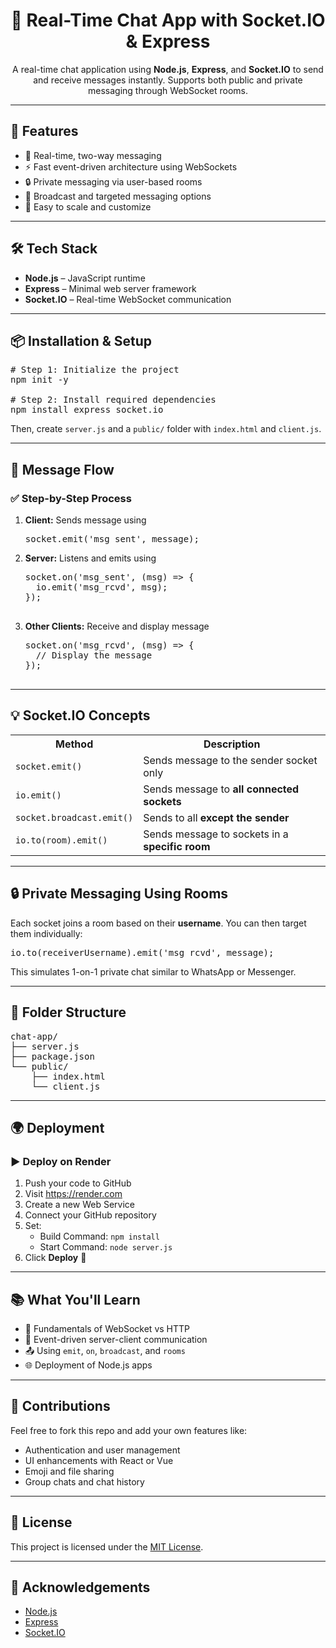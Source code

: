 <h1 align="center">💬 Real-Time Chat App with Socket.IO & Express</h1>

<p align="center">
  A real-time chat application using <strong>Node.js</strong>, <strong>Express</strong>, and <strong>Socket.IO</strong> to send and receive messages instantly.
  Supports both public and private messaging through WebSocket rooms.
</p>

<hr>

<h2>🚀 Features</h2>

<ul>
  <li>📡 Real-time, two-way messaging</li>
  <li>⚡ Fast event-driven architecture using WebSockets</li>
  <li>🔒 Private messaging via user-based rooms</li>
  <li>🔁 Broadcast and targeted messaging options</li>
  <li>🧱 Easy to scale and customize</li>
</ul>

<hr>

<h2>🛠️ Tech Stack</h2>

<ul>
  <li><strong>Node.js</strong> – JavaScript runtime</li>
  <li><strong>Express</strong> – Minimal web server framework</li>
  <li><strong>Socket.IO</strong> – Real-time WebSocket communication</li>
</ul>

<hr>

<h2>📦 Installation & Setup</h2>

<pre>
# Step 1: Initialize the project
npm init -y

# Step 2: Install required dependencies
npm install express socket.io
</pre>

<p>Then, create <code>server.js</code> and a <code>public/</code> folder with <code>index.html</code> and <code>client.js</code>.</p>

<hr>

<h2>🧪 Message Flow</h2>

<h3>✅ Step-by-Step Process</h3>

<ol>
  <li><strong>Client:</strong> Sends message using
    <pre>socket.emit('msg_sent', message);</pre>
  </li>
  <li><strong>Server:</strong> Listens and emits using
    <pre>
socket.on('msg_sent', (msg) => {
  io.emit('msg_rcvd', msg);
});
    </pre>
  </li>
  <li><strong>Other Clients:</strong> Receive and display message
    <pre>
socket.on('msg_rcvd', (msg) => {
  // Display the message
});
    </pre>
  </li>
</ol>

<hr>

<h2>💡 Socket.IO Concepts</h2>

<table>
  <tr>
    <th>Method</th>
    <th>Description</th>
  </tr>
  <tr>
    <td><code>socket.emit()</code></td>
    <td>Sends message to the sender socket only</td>
  </tr>
  <tr>
    <td><code>io.emit()</code></td>
    <td>Sends message to <strong>all connected sockets</strong></td>
  </tr>
  <tr>
    <td><code>socket.broadcast.emit()</code></td>
    <td>Sends to all <strong>except the sender</strong></td>
  </tr>
  <tr>
    <td><code>io.to(room).emit()</code></td>
    <td>Sends message to sockets in a <strong>specific room</strong></td>
  </tr>
</table>

<hr>

<h2>🔒 Private Messaging Using Rooms</h2>

<p>
Each socket joins a room based on their <strong>username</strong>. You can then target them individually:
</p>

<pre>
io.to(receiverUsername).emit('msg_rcvd', message);
</pre>

<p>This simulates 1-on-1 private chat similar to WhatsApp or Messenger.</p>

<hr>

<h2>📁 Folder Structure</h2>

<pre>
chat-app/
├── server.js
├── package.json
└── public/
    ├── index.html
    └── client.js
</pre>

<hr>

<h2>🌍 Deployment</h2>

<h3>▶️ Deploy on Render</h3>

<ol>
  <li>Push your code to GitHub</li>
  <li>Visit <a href="https://render.com">https://render.com</a></li>
  <li>Create a new Web Service</li>
  <li>Connect your GitHub repository</li>
  <li>Set:
    <ul>
      <li>Build Command: <code>npm install</code></li>
      <li>Start Command: <code>node server.js</code></li>
    </ul>
  </li>
  <li>Click <strong>Deploy</strong> 🚀</li>
</ol>

<hr>

<h2>📚 What You'll Learn</h2>

<ul>
  <li>🔌 Fundamentals of WebSocket vs HTTP</li>
  <li>🔁 Event-driven server-client communication</li>
  <li>📤 Using <code>emit</code>, <code>on</code>, <code>broadcast</code>, and <code>rooms</code></li>
  <li>🌐 Deployment of Node.js apps</li>
</ul>

<hr>

<h2>🤝 Contributions</h2>

<p>Feel free to fork this repo and add your own features like:</p>

<ul>
  <li>Authentication and user management</li>
  <li>UI enhancements with React or Vue</li>
  <li>Emoji and file sharing</li>
  <li>Group chats and chat history</li>
</ul>

<hr>

<h2>📜 License</h2>

<p>This project is licensed under the <a href="LICENSE">MIT License</a>.</p>

<hr>

<h2>🙏 Acknowledgements</h2>

<ul>
  <li><a href="https://nodejs.org/">Node.js</a></li>
  <li><a href="https://expressjs.com/">Express</a></li>
  <li><a href="https://socket.io/">Socket.IO</a></li>
</ul>
